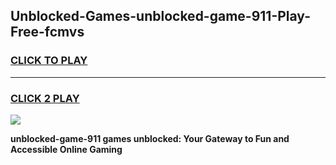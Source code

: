 
## Unblocked-Games-unblocked-game-911-Play-Free-fcmvs
<h3>
<a href="https://premium76.site?title=unblocked-game-911&ref=10A">CLICK TO PLAY</a></h3>
<hr>

<h3>
<a href="https://premium76.site?title=unblocked-game-911&ref=10A">CLICK 2 PLAY</a>
  
</h3>

<a href="https://premium76.site?title=unblocked-game-911&ref=10A"><img src="https://clearcache.store/games.png"></a>


**unblocked-game-911 games unblocked: Your Gateway to Fun and Accessible Online Gaming**
